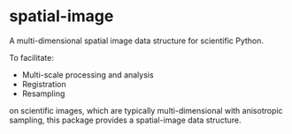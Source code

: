 # spatial-image

A multi-dimensional spatial image data structure for scientific Python.

To facilitate:

- Multi-scale processing and analysis
- Registration
- Resampling

on scientific images, which are typically multi-dimensional with anisotropic
sampling, this package provides a spatial-image data structure.
